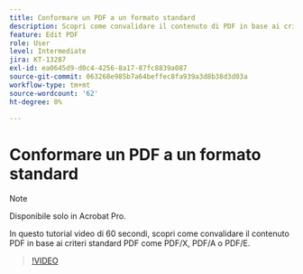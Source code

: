 ```yaml
---
title: Conformare un PDF a un formato standard
description: Scopri come convalidare il contenuto di PDF in base ai criteri standard di PDF come PDF/X, PDF/A o PDF/E
feature: Edit PDF
role: User
level: Intermediate
jira: KT-13287
exl-id: ea0645d9-d0c4-4256-8a17-87fc8839a087
source-git-commit: 063268e985b7a64beffec8fa939a3d8b38d3d03a
workflow-type: tm+mt
source-wordcount: '62'
ht-degree: 0%

---
```


# Conformare un PDF a un formato standard

>[!NOTE]
>
>Disponibile solo in Acrobat Pro.

In questo tutorial video di 60 secondi, scopri come convalidare il contenuto PDF in base ai criteri standard PDF come PDF/X, PDF/A o PDF/E.

>[!VIDEO](https://video.tv.adobe.com/v/3437305?quality=12&learn=on&hidetitle=true&captions=ita)
